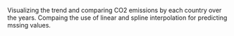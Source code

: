 Visualizing the trend and comparing CO2 emissions by each country over the years.
Compaing the use of linear and spline interpolation for predicting mssing values.
